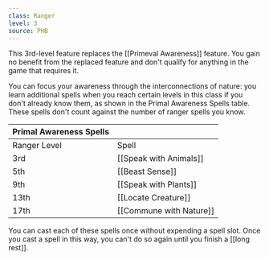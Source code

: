 ```yaml
---
class: Ranger
level: 3
source: PHB
---
```


This 3rd-level feature replaces the [[Primeval Awareness]] feature. You gain no benefit from the replaced feature and don't qualify for anything in the game that requires it.

You can focus your awareness through the interconnections of nature: you learn additional spells when you reach certain levels in this class if you don't already know them, as shown in the Primal Awareness Spells table. These spells don't count against the number of ranger spells you know.

| Primal Awareness Spells |                         |
| ----------------------- | ----------------------- |
| Ranger Level            | Spell                   |
| 3rd                     | [[Speak with Animals]]  |
| 5th                     | [[Beast Sense]]         |
| 9th                     | [[Speak with Plants]]   |
| 13th                    | [[Locate Creature]]     |
| 17th                    | [[Commune with Nature]] |

You can cast each of these spells once without expending a spell slot. Once you cast a spell in this way, you can't do so again until you finish a [[long rest]].
